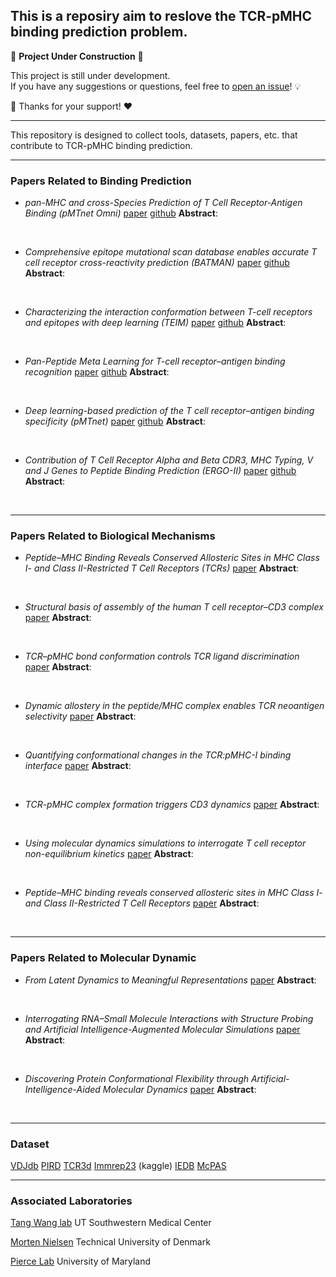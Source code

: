 ## This is a reposiry aim to reslove the TCR-pMHC binding prediction problem.

🚧 **Project Under Construction** 🚧  

This project is still under development.  
If you have any suggestions or questions, feel free to [open an issue](https://github.com/JiaweiZhang1997/TCR-pMHC-binding/issues)! 💡  

🙏 Thanks for your support! ❤️  

---

This repository is designed to collect tools, datasets, papers, etc. that contribute to TCR-pMHC binding prediction.

---

### Papers Related to Binding Prediction

- *pan-MHC and cross-Species Prediction of T Cell Receptor-Antigen Binding (pMTnet Omni)* [paper](https://www.biorxiv.org/content/10.1101/2023.12.01.569599v2) [github](https://github.com/Yuqiu-Yang/pMTnet_Omni_Document)
**Abstract**: 
<br>

- *Comprehensive epitope mutational scan database enables accurate T cell receptor cross-reactivity prediction (BATMAN)* [paper](https://www.biorxiv.org/content/10.1101/2024.01.22.576714v3) [github](https://github.com/meyer-lab-cshl/BATMAN)
**Abstract**: 
<br>

- *Characterizing the interaction conformation between T-cell receptors and epitopes with deep learning (TEIM)* [paper](https://www.nature.com/articles/s42256-023-00634-4) [github](https://github.com/pengxingang/TEIM)
**Abstract**: 
<br>

- *Pan-Peptide Meta Learning for T-cell receptor–antigen binding recognition* [paper](https://www.nature.com/articles/s42256-023-00619-3) [github](https://github.com/bm2-lab/PanPep)
**Abstract**: 
<br>

- *Deep learning-based prediction of the T cell receptor–antigen binding specificity (pMTnet)* [paper](https://www.nature.com/articles/s42256-021-00383-2) [github](https://github.com/tianshilu/pMTnet)
**Abstract**: 
<br>

- *Contribution of T Cell Receptor Alpha and Beta CDR3, MHC Typing, V and J Genes to Peptide Binding Prediction (ERGO-Ⅱ)* [paper](https://www.frontiersin.org/journals/immunology/articles/10.3389/fimmu.2021.664514/full) [github](https://github.com/IdoSpringer/ERGO-II)
**Abstract**: 
<br>

---

### Papers Related to Biological Mechanisms

- *Peptide–MHC Binding Reveals Conserved Allosteric Sites in MHC Class I- and Class II-Restricted T Cell Receptors (TCRs)* [paper](https://www.sciencedirect.com/science/article/pii/S002228362030615X)
**Abstract**: 
<br>

- *Structural basis of assembly of the human T cell receptor–CD3 complex* [paper](https://www.nature.com/articles/s41586-019-1537-0)
**Abstract**: 
<br>

- *TCR–pMHC bond conformation controls TCR ligand discrimination* [paper](https://www.nature.com/articles/s41423-019-0273-6)
**Abstract**: 
<br>

- *Dynamic allostery in the peptide/MHC complex enables TCR neoantigen selectivity* [paper](https://www.nature.com/articles/s41467-025-56004-8)
**Abstract**: 
<br>

- *Quantifying conformational changes in the TCR:pMHC-I binding interface* [paper](https://www.frontiersin.org/journals/immunology/articles/10.3389/fimmu.2024.1491656/full)
**Abstract**: 
<br>

- *TCR-pMHC complex formation triggers CD3 dynamics* [paper](https://elifesciences.org/reviewed-preprints/88065v1)
**Abstract**: 
<br>

- *Using molecular dynamics simulations to interrogate T cell receptor non-equilibrium kinetics* [paper](https://www.csbj.org/article/S2001-0370(22)00135-0/fulltext)
**Abstract**: 
<br>

- *Peptide–MHC binding reveals conserved allosteric sites in MHC Class I- and Class II-Restricted T Cell Receptors* [paper](https://www.sciencedirect.com/science/article/pii/S002228362030615X?via%3Dihub)
**Abstract**: 
<br>

---

### Papers Related to Molecular Dynamic

- *From Latent Dynamics to Meaningful Representations* [paper](https://pubs.acs.org/doi/full/10.1021/acs.jctc.4c00249)
**Abstract**: 
<br>

- *Interrogating RNA–Small Molecule Interactions with Structure Probing and Artificial Intelligence-Augmented Molecular Simulations* [paper](https://pubs.acs.org/doi/10.1021/acscentsci.2c00149)
**Abstract**: 
<br>

- *Discovering Protein Conformational Flexibility through Artificial-Intelligence-Aided Molecular Dynamics* [paper](https://pubs.acs.org/doi/10.1021/acs.jpcb.0c03985)
**Abstract**: 
<br>

---

### Dataset

[VDJdb](https://vdjdb.cdr3.net/)
[PIRD](https://db.cngb.org/pird/)
[TCR3d](https://tcr3d.ibbr.umd.edu/)
[Immrep23](https://github.com/justin-barton/IMMREP23/) (kaggle)
[IEDB](https://www.iedb.org/)
[McPAS](https://friedmanlab.weizmann.ac.il/McPAS-TCR/)

---

### Associated Laboratories

[Tang Wang lab](https://qbrc.swmed.edu/labs/wanglab/index.php) UT Southwestern Medical Center

[Morten Nielsen](https://www.dtu.dk/english/person/morten-nielsen?id=5973&entity=profile) Technical University of Denmark

[Pierce Lab](https://piercelab.ibbr.umd.edu/research.html) University of Maryland